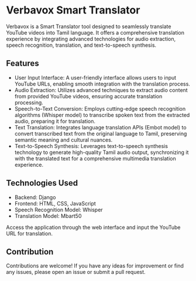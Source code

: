 # Verbavox Smart Translator

Verbavox is a Smart Translator tool designed to seamlessly translate YouTube videos into Tamil language. It offers a comprehensive translation experience by integrating advanced technologies for audio extraction, speech recognition, translation, and text-to-speech synthesis.

## Features

- User Input Interface: A user-friendly interface allows users to input YouTube URLs, enabling smooth integration with the translation process.
- Audio Extraction: Utilizes advanced techniques to extract audio content from provided YouTube videos, ensuring accurate translation processing.
- Speech-to-Text Conversion: Employs cutting-edge speech recognition algorithms (Whisper model) to transcribe spoken text from the extracted audio, preparing it for translation.
- Text Translation: Integrates language translation APIs (Embot model) to convert transcribed text from the original language to Tamil, preserving semantic meaning and cultural nuances.
- Text-to-Speech Synthesis: Leverages text-to-speech synthesis technology to generate high-quality Tamil audio output, synchronizing it with the translated text for a comprehensive multimedia translation experience.

## Technologies Used

- Backend: Django
- Frontend: HTML, CSS, JavaScript
- Speech Recognition Model: Whisper
- Translation Model: Mbart50


 Access the application through the web interface and input the YouTube URL for translation.

## Contribution

Contributions are welcome! If you have any ideas for improvement or find any issues, please open an issue or submit a pull request.


